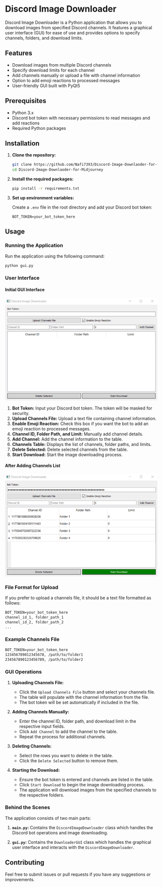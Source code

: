 # Discord Image Downloader

Discord Image Downloader is a Python application that allows you to download images from specified Discord channels. It features a graphical user interface (GUI) for ease of use and provides options to specify channels, folders, and download limits.

## Features

- Download images from multiple Discord channels
- Specify download limits for each channel
- Add channels manually or upload a file with channel information
- Option to add emoji reactions to processed messages
- User-friendly GUI built with PyQt5

## Prerequisites

- Python 3.x
- Discord bot token with necessary permissions to read messages and add reactions
- Required Python packages

## Installation

1. **Clone the repository:**

    ```bash
    git clone https://github.com/Nafi7393/Discord-Image-Downlaoder-for-Midjourney.git
    cd Discord-Image-Downlaoder-for-Midjourney
    ```

2. **Install the required packages:**

    ```bash
    pip install -r requirements.txt
    ```

3. **Set up environment variables:**

    Create a `.env` file in the root directory and add your Discord bot token:

    ```env
    BOT_TOKEN=your_bot_token_here
    ```

## Usage

### Running the Application

Run the application using the following command:

```bash
python gui.py
```

### User Interface

#### Initial GUI Interface

![GUI Interface](DEMO/1.png)

1. **Bot Token:** Input your Discord bot token. The token will be masked for security.
2. **Upload Channels File:** Upload a text file containing channel information.
3. **Enable Emoji Reaction:** Check this box if you want the bot to add an emoji reaction to processed messages.
4. **Channel ID, Folder Path, and Limit:** Manually add channel details.
5. **Add Channel:** Add the channel information to the table.
6. **Channels Table:** Displays the list of channels, folder paths, and limits.
7. **Delete Selected:** Delete selected channels from the table.
8. **Start Download:** Start the image downloading process.

#### After Adding Channels List

![GUI After Adding Channels](DEMO/2.png)

### File Format for Upload

If you prefer to upload a channels file, it should be a text file formatted as follows:

```
BOT_TOKEN=your_bot_token_here
channel_id_1, folder_path_1
channel_id_2, folder_path_2
...
```

### Example Channels File

```text
BOT_TOKEN=your_bot_token_here
123456789012345678, /path/to/folder1
234567890123456789, /path/to/folder2
```

### GUI Operations

1. **Uploading Channels File:**

    - Click the `Upload Channels File` button and select your channels file.
    - The table will populate with the channel information from the file.
    - The bot token will be set automatically if included in the file.

2. **Adding Channels Manually:**

    - Enter the channel ID, folder path, and download limit in the respective input fields.
    - Click `Add Channel` to add the channel to the table.
    - Repeat the process for additional channels.

3. **Deleting Channels:**

    - Select the rows you want to delete in the table.
    - Click the `Delete Selected` button to remove them.

4. **Starting the Download:**

    - Ensure the bot token is entered and channels are listed in the table.
    - Click `Start Download` to begin the image downloading process.
    - The application will download images from the specified channels to the respective folders.

### Behind the Scenes

The application consists of two main parts:

1. **`main.py`:** Contains the `DiscordImageDownloader` class which handles the Discord bot operations and image downloading.

2. **`gui.py`:** Contains the `DownloaderGUI` class which handles the graphical user interface and interacts with the `DiscordImageDownloader`.

## Contributing

Feel free to submit issues or pull requests if you have any suggestions or improvements.
